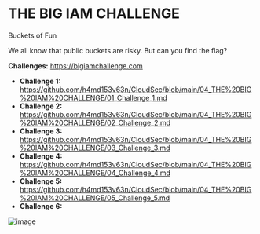 # THE BIG IAM CHALLENGE
Buckets of Fun

We all know that public buckets are risky. But can you find the flag?

**Challenges:** https://bigiamchallenge.com
+ **Challenge 1:** https://github.com/h4md153v63n/CloudSec/blob/main/04_THE%20BIG%20IAM%20CHALLENGE/01_Challenge_1.md
+ **Challenge 2:** https://github.com/h4md153v63n/CloudSec/blob/main/04_THE%20BIG%20IAM%20CHALLENGE/02_Challenge_2.md
+ **Challenge 3:** https://github.com/h4md153v63n/CloudSec/blob/main/04_THE%20BIG%20IAM%20CHALLENGE/03_Challenge_3.md
+ **Challenge 4:** https://github.com/h4md153v63n/CloudSec/blob/main/04_THE%20BIG%20IAM%20CHALLENGE/04_Challenge_4.md
+ **Challenge 5:** https://github.com/h4md153v63n/CloudSec/blob/main/04_THE%20BIG%20IAM%20CHALLENGE/05_Challenge_5.md
+ **Challenge 6:**

![image](https://github.com/h4md153v63n/CloudSec/assets/5091265/fa127f3b-065b-41f4-8703-b83a581186f4)




